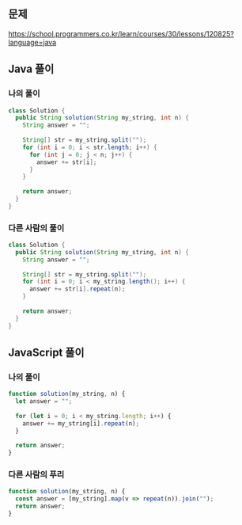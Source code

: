 ## 문제
https://school.programmers.co.kr/learn/courses/30/lessons/120825?language=java

## Java 풀이
### 나의 풀이
```java
class Solution {
  public String solution(String my_string, int n) {
    String answer = "";
    
    String[] str = my_string.split("");
    for (int i = 0; i < str.length; i++) {
      for (int j = 0; j < n; j++) {
        answer += str[i];
      }
    }
    
    return answer;
  }
}
```

### 다른 사람의 풀이
```java
class Solution {
  public String solution(String my_string, int n) {
    String answer = "";
    
    String[] str = my_string.split("");
    for (int i = 0; i < my_string.length(); i++) {
      answer += str[i].repeat(n);
    }
    
    return answer;
  }
}
```

## JavaScript 풀이
### 나의 풀이
```javascript
function solution(my_string, n) {
  let answer = "";
  
  for (let i = 0; i < my_string.length; i++) {
    answer += my_string[i].repeat(n);
  }
  
  return answer;
}
```

### 다른 사람의 푸리
```javascript
function solution(my_string, n) {
  const answer = [my_string].map(v => repeat(n)).join("");
  return answer;
}

